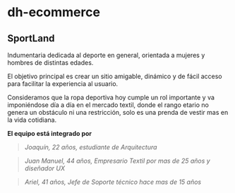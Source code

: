 # dh-ecommerce
## SportLand

Indumentaria dedicada al deporte en general, orientada a mujeres y hombres de distintas edades.

El objetivo principal es crear un sitio amigable, dinámico y de fácil acceso para facilitar la experiencia al usuario.

Consideramos que la ropa deportiva hoy cumple un rol importante y va imponiéndose día a día en el mercado textil,
donde el rango etario no genera un obstáculo ni una restricción, solo es una prenda de vestir mas en la vida cotidiana.

	
**El equipo está integrado por**

> *Joaquín, 22 años, estudiante de Arquitectura*

> *Juan Manuel, 44 años, Empresario Textil por mas de 25 años y diseñador UX*

> *Ariel, 41 años, Jefe de Soporte técnico hace mas de 15 años*
